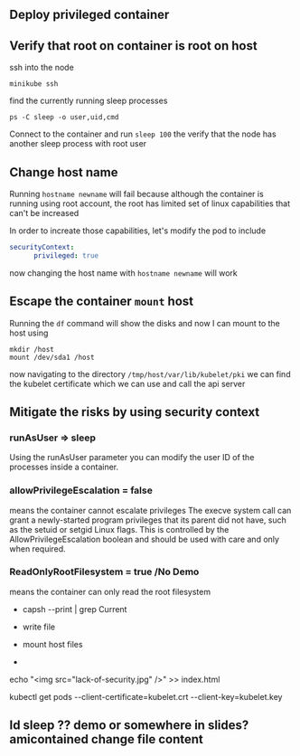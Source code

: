 
## Deploy privileged container

## Verify that root on container is root on host

ssh into the node
```
minikube ssh
```
find the currently running sleep processes

```
ps -C sleep -o user,uid,cmd
```

Connect to the container and run `sleep 100` the verify that the node has another sleep process with root user

## Change host name

Running `hostname newname` will fail because although the container is running using root account, the root has limited set of linux capabilities that can't be increased

In order to increate those capabilities, let's modify the pod to include 
```yaml
securityContext:
      privileged: true
```

now changing the host name with `hostname newname` will work

## Escape the container `mount` host

Running the `df` command will show the disks and now I can mount to the host using 

```
mkdir /host
mount /dev/sda1 /host
```

now navigating to the directory `/tmp/host/var/lib/kubelet/pki` we can find the kubelet certificate which we can use and call the api server


## Mitigate the risks by using security context

### runAsUser => sleep

Using the runAsUser parameter you can modify the user ID of the processes inside a container.

### allowPrivilegeEscalation = false

means the container cannot escalate privileges
The execve system call can grant a newly-started program privileges that its parent did not have, such as the setuid or setgid Linux flags. This is controlled by the AllowPrivilegeEscalation boolean and should be used with care and only when required.

### ReadOnlyRootFilesystem = true /No Demo

means the container can only read the root filesystem


- capsh --print | grep Current

- write file 
- mount host files
- 

echo "<img src=\"lack-of-security.jpg\" />" >> index.html


kubectl get pods --client-certificate=kubelet.crt --client-key=kubelet.key

Id 
sleep ?? demo or somewhere in slides?
amicontained
change file content
-----

